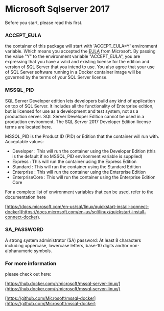# Microsoft Sqlserver 2017

Before you start, please read this first.

### ACCEPT_EULA
the container of this package will start with 'ACCEPT_EULA=Y' environment variable.
Which means you accepted the [EULA](https://go.microsoft.com/fwlink/?linkid=857698) from Microsoft.
By passing the value "Y" to the environment variable "ACCEPT_EULA", you are expressing that you have a valid and existing license for the edition and version of SQL Server that you intend to use. You also agree that your use of SQL Server software running in a Docker container image will be governed by the terms of your SQL Server license.


### MSSQL_PID

SQL Server Developer edition lets developers build any kind of application on top of SQL Server. It includes all the functionality of Enterprise edition, but is licensed for use as a development and test system, not as a production server. SQL Server Developer Edition cannot be used in a production environment. The SQL Server 2017 Developer Edition license terms are located here.

MSSQL_PID is the Product ID (PID) or Edition that the container will run with. Acceptable values:

* Developer : This will run the container using the Developer Edition (this is the default if no MSSQL_PID environment variable is supplied)
* Express : This will run the container using the Express Edition
* Standard : This will run the container using the Standard Edition
* Enterprise : This will run the container using the Enterprise Edition
* EnterpriseCore : This will run the container using the Enterprise Edition Core

For a complete list of environment variables that can be used, refer to the documentation here 

[https://docs.microsoft.com/en-us/sql/linux/quickstart-install-connect-docker](https://docs.microsoft.com/en-us/sql/linux/quickstart-install-connect-docker).

### SA_PASSWORD

A strong system administrator (SA) password: At least 8 characters including uppercase, lowercase letters, base-10 digits and/or non-alphanumeric symbols.


### For more information

please check out here: 

[https://hub.docker.com/r/microsoft/mssql-server-linux/](https://hub.docker.com/r/microsoft/mssql-server-linux/)

[https://github.com/Microsoft/mssql-docker](https://github.com/Microsoft/mssql-docker)